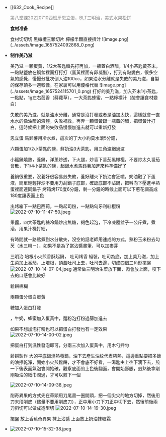 - [[632_Cook_Recipe]] <p style="color:grey">第八堂課20220710西班牙恩立蛋，BLT三明治，美式水果松饼</p>
  
  <p style="font-weight:bold">食材准备</p>
  食材切切切
  黑橄欖三顆切片
  檸檬半顆直接擠汁
  ![image.png](../assets/image_1657524092868_0.png)
- <p style="font-weight:bold">制作美乃滋</p>
  美乃滋 一顆蛋黃，1/2大茶匙糖先打再加，一瓶蓋白酒醋，1/4小茶匙黃芥末，一點點鹽放在鋼盆裡面打打打（蛋黃裡面有卵凝酯），打到有點變白，很多空氣的感覺，慢慢分批次倒入油100cc，如果油水分離就是失敗的美乃滋，自製的保存頂多一週較佳，在家裏可以用優格代替
  ![image.png](../assets/image_1657524115701_0.png) 
  打好的美乃滋，加入芥末1小茶匙，一點點，1g左右茴香（蒔蘿草），一大茶匙蜂蜜，一點檸檬汁（酸會讓食材變白）
  
  失敗的美乃滋，就是油水分離，通常是沒打發或者是油加太快，這樣就會一直水水的像油醋的液體，失敗補救，再弄一顆蛋黃跟一瓶蓋的醋，把蛋黃汁打白，這時候把上面的失敗品慢慢加進去就可以重新打發
  
  恩立蛋
  馬鈴薯用冷水煮，這次的丁大小約莫水滾5分鐘，
  
  六顆蛋加1/2小茶匙的鹽，鮮奶油3大茶匙，用三角濾網過濾
  
  小鐵鍋燒熱，養鍋，洋蔥炒透，下火腿，炒香下番茄黑橄欖，不要炒太久番茄會散，下1/4小茶匙的鹽，起鍋水煮馬鈴薯加進來料準備好了
  
  養鍋很重要，沒養好很容易煎失敗，養好離火下奶油會狂噴，奶油融了下蛋液，簡單輕輕拌炒不要用力刮鍋子底部，確認底部不沾鍋，把料向下壓進半熟蛋裡面連同鍋子
  烤箱烤170度6分鐘，剩一分鐘的時候上面可以下蔥花調高成180度讓表面上色
  
  出烤箱下一點巴西莉，一點起司粉，一點點匈牙利紅椒粉 ![2022-07-10-11-47-50.jpeg](../assets/2022-07-10-11-47-50.jpeg) 
  
  
  果醬，四大茶匙的糖冷鍋炒出焦糖，褐色起泡，下冷凍覆盆子一公斤煮，煮滾，用果汁機打細，
  
  
  
  有時間就一路熬煮到水分散失，沒空的話老師用速成的方式，熟粉玉米粉去勾芡（水三粉ㄧ），如果不是為了當沾醬畫筆，可以加麥芽
  
  三明治
  培根小火煎香酥起鍋，
  吐司烤香
  組裝，吐司為底，加上美乃滋，加上生菜加上番茄，上培根，頂蓋吐司上去，吐司去邊，切成四個三角形擺盤
  ![2022-07-10-14-07-04.jpeg](../assets/2022-07-10-14-07-04.jpeg) 
  通常做三明治生菜放下面，肉會放上面，咬下去的口感會比較好
  
  
  鬆餅棉糊
  
  兩顆蛋分蛋白蛋黃
  
  糖加入蛋白打發
  
  ，牛奶，蜂蜜加入蛋黃中，麵粉泡打粉過篩加進去
  
  如果不想加泡打粉也可以把蛋白打發也有一定效果
  ![2022-07-10-14-00-02.jpeg](../assets/2022-07-10-14-00-02.jpeg) 
  
  
  把蛋白打到濕性發泡即可，分兩三次加入蛋黃中，用木勺拌勻
  
  
  鬆餅製作
  大的平底鍋燒熱養鍋，油下去產生油紋代表夠熱，這邊重點要把多餘的油擦乾淨，開始小火煎鬆餅，才不會底不好看，一湯匙由上往下滴下去，煎一下後表面氣泡會開始破，觀察底面煎上色後翻面，會開始膨脹，煎熟後拿剛剛吸油的紙巾潤過，才可以煎下一個
  
  ![2022-07-10-14-09-38.jpeg](../assets/2022-07-10-14-09-38.jpeg) 
  
  削奇異果的方式先在蒂頭用刀尾畫一圈開頭，把一個尖尖的地方切掉，然後用刀末段削皮（儘量不要用削皮刀），正中用小刀下刀正中切下去，然後前後兩刀斜切可以做成造型切 ![2022-07-10-14-19-30.jpeg](../assets/2022-07-10-14-19-30.jpeg) 
  
  擺盤
  放上香蕉奇異果
  抹上沾醬
  上面放上奶油抹糖霜
- ![2022-07-10-15-32-38.jpeg](../assets/2022-07-10-15-32-38.jpeg)